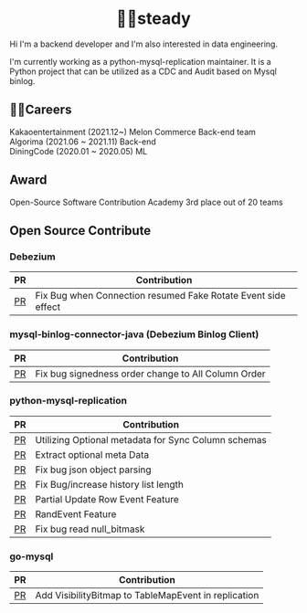 
<div align=center>
  
# 🏃‍♂️steady
</div>

Hi I'm a backend developer and I'm also interested in data engineering.

I'm currently working as a python-mysql-replication maintainer.
It is a Python project that can be utilized as a CDC and Audit based on Mysql binlog.


## 🧑‍🔧Careers
Kakaoentertainment (2021.12~) 
Melon Commerce Back-end team
<br>
Algorima (2021.06 ~ 2021.11) Back-end
<br>
DiningCode (2020.01 ~ 2020.05) ML

## Award
Open-Source Software Contribution Academy 3rd place out of 20 teams

## Open Source Contribute

<h3> Debezium </h3>

|PR|Contribution|
|------|---|
[PR](https://github.com/debezium/debezium/pull/4959)| Fix Bug when Connection resumed Fake Rotate Event side effect

<h3> mysql-binlog-connector-java (Debezium Binlog Client) </h3>

|PR|Contribution|
|------|---|
[PR](https://github.com/osheroff/mysql-binlog-connector-java/pull/121)| Fix bug signedness order change to All Column Order

<h3> python-mysql-replication </h3> 

|PR|Contribution|
|------|---|
[PR](https://github.com/julien-duponchelle/python-mysql-replication/pull/446) | Utilizing Optional metadata for Sync Column schemas
[PR](https://github.com/julien-duponchelle/python-mysql-replication/pull/471) | Extract optional meta Data
[PR](https://github.com/julien-duponchelle/python-mysql-replication/pull/481) | Fix bug json object parsing
[PR](https://github.com/julien-duponchelle/python-mysql-replication/pull/431) | Fix Bug/increase history list length
[PR](https://github.com/julien-duponchelle/python-mysql-replication/pull/521) | Partial Update Row Event Feature
[PR](https://github.com/julien-duponchelle/python-mysql-replication/pull/414) | RandEvent Feature
[PR](https://github.com/julien-duponchelle/python-mysql-replication/pull/440) | Fix bug read null_bitmask 

<h3> go-mysql </h3>

|PR|Contribution|
|------|---|
[PR](https://github.com/go-mysql-org/go-mysql/pull/813) | Add VisibilityBitmap to TableMapEvent in replication


 







